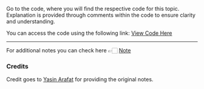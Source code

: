 Go to the code, where you will find the respective code for this topic. Explanation is provided through comments within the code to ensure clarity and understanding.

You can access the code using the following link:
[View Code Here]()

---
For additional notes you can check here 👉🏻 [Note](https://drive.google.com/file/d/1ZRGnNNhUvd401e-l8swz2tcuhAqSIN-6/view
)

### Credits

Credit goes to [Yasin Arafat](https://github.com/yasin-arafat-05) for providing the original notes.

